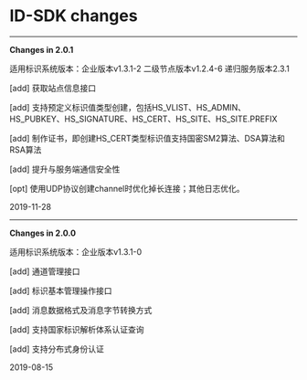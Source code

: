 # ID-SDK changes

* * *  
**Changes in 2.0.1**  

适用标识系统版本：企业版本v1.3.1-2 二级节点版本v1.2.4-6 递归服务版本2.3.1

[add] 获取站点信息接口

[add] 支持预定义标识值类型创建，包括HS_VLIST、HS_ADMIN、HS_PUBKEY、HS_SIGNATURE、HS_CERT、HS_SITE、HS_SITE.PREFIX

[add] 制作证书，即创建HS_CERT类型标识值支持国密SM2算法、DSA算法和RSA算法

[add] 提升与服务端通信安全性

[opt] 使用UDP协议创建channel时优化掉长连接；其他日志优化。

  2019-11-28
* * *  
**Changes in 2.0.0**  

适用标识系统版本：企业版本v1.3.1-0  

[add] 通道管理接口

[add] 标识基本管理操作接口

[add] 消息数据格式及消息字节转换方式

[add] 支持国家标识解析体系认证查询

[add] 支持分布式身份认证

  2019-08-15